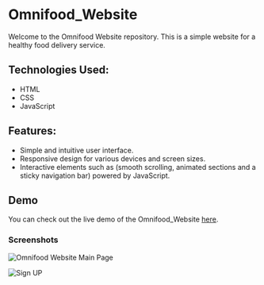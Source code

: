 # Omnifood_Website

Welcome to the Omnifood Website repository. This is a simple website for a healthy food delivery service.


## Technologies Used:

- HTML
- CSS
- JavaScript

## Features:

- Simple and intuitive user interface.
- Responsive design for various devices and screen sizes.
- Interactive elements such as (smooth scrolling, animated sections and a sticky navigation bar) powered by JavaScript.

## Demo

You can check out the live demo of the Omnifood_Website [here](https://rowanomnifood.netlify.app/).

### Screenshots

![Omnifood Website Main Page](https://github.com/rowannasser/Omnifood_Website/assets/78316754/dd187d52-1b91-40d4-a999-1d58a7cdc472)

![Sign UP](https://github.com/rowannasser/Omnifood_Website/assets/78316754/de92d024-2e02-4e4c-a421-a79e4fe20fc7)
  
